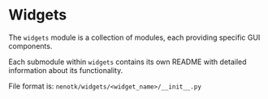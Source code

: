 # Widgets

The `widgets` module is a collection of modules, each providing specific GUI components.

Each submodule within `widgets` contains its own README with detailed information about its functionality.

File format is: `nenotk/widgets/<widget_name>/__init__.py`